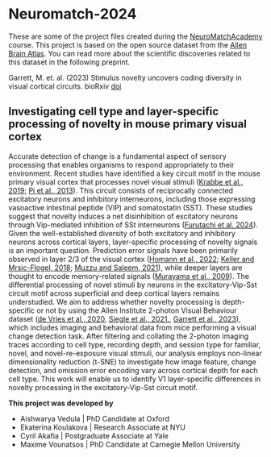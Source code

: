 # Neuromatch-2024

These are some of the project files created during the [NeuroMatchAcademy](https://github.com/NeuromatchAcademy/course-content/tree/main) course. 
This project is based on the open source dataset from the [Allen Brain Atlas](https://allensdk.readthedocs.io/en/latest/visual_behavior_optical_physiology.html). 
You can read more about the scientific discoveries related to this dataset in the following preprint.

Garrett, M. et. al. (2023) Stimulus novelty uncovers coding diversity in visual cortical circuits. bioRxiv [doi](https://www.biorxiv.org/content/10.1101/2023.02.14.528085v2)

## Investigating cell type and layer-specific processing of novelty in mouse primary visual cortex

Accurate detection of change is a fundamental aspect of sensory processing that enables organisms to respond appropriately to their environment. 
Recent studies have identified a key circuit motif in the mouse primary visual cortex that processes novel visual stimuli ([Krabbe et al., 2019](https://www.nature.com/articles/s41593-019-0508-y); [Pi et al., 2013](https://www.nature.com/articles/nature12676)). 
This circuit consists of reciprocally connected excitatory neurons and inhibitory interneurons, including those expressing vasoactive intestinal peptide (VIP) 
and somatostatin (SST). These studies suggest that novelty induces a net disinhibition of excitatory neurons through Vip-mediated inhibition of SSt interneurons 
([Furutachi et al. 2024](https://www.nature.com/articles/s41586-024-07851-w)). Given the well-established diversity of both excitatory and inhibitory neurons across cortical layers, layer-specific processing of novelty 
signals is an important question. Prediction error signals have been primarily observed in layer 2/3 of the visual cortex ([Homann et al., 2022](https://www.pnas.org/doi/10.1073/pnas.2108882119); [Keller and 
Mrsic-Flogel, 2018](https://www.sciencedirect.com/science/article/pii/S0896627318308572); [Muzzu and Saleem, 2021](https://pubmed.ncbi.nlm.nih.gov/34610298/)), while deeper layers are thought to encode memory-related signals ([Murayama et al., 2009](https://pubmed.ncbi.nlm.nih.gov/19151696/)). 
The differential processing of novel stimuli by neurons in the excitatory-Vip-Sst circuit motif across superficial and deep cortical layers remains understudied. 
We aim to address whether novelty processing is depth-specific or not by using the Allen Institute 2-photon Visual Behaviour dataset ([de Vries et al., 2020](https://www.nature.com/articles/s41593-019-0550-9), [Siegle 
et al., 2021.](https://www.nature.com/articles/s41586-020-03171-x), [Garrett et al., 2023](https://www.biorxiv.org/content/10.1101/2023.02.14.528085v2.abstract)), which includes imaging and behavioral data from mice performing a visual change detection task. After filtering and collating 
the 2-photon imaging traces according to cell type, recording depth, and session type for familiar, novel, and novel-re-exposure visual stimuli, our analysis 
employs non-linear dimensionality reduction (t-SNE) to investigate how image feature, change detection, and omission error encoding vary across cortical depth 
for each cell type. This work will enable us to identify V1 layer-specific differences in novelty processing in the excitatory-Vip-Sst circuit motif.


**This project was developed by**
* Aishwarya Vedula | PhD Candidate at Oxford
* Ekaterina Koulakova | Research Associate at NYU
* Cyril Akafia | Postgraduate Associate at Yale
* Maxime Vounatsos | PhD Candidate at Carnegie Mellon University
